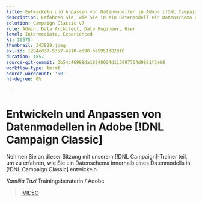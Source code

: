 ```yaml
---
title: Entwickeln und Anpassen von Datenmodellen in Adobe [!DNL Campaign Classic]
description: Erfahren Sie, wie Sie in ein Datenmodell ein Datenschema entwickeln [!DNL Campaign Classic]
solution: Campaign Classic v7
role: Admin, Data Architect, Data Engineer, User
level: Intermediate, Experienced
kt: 10575
thumbnail: 343829.jpeg
exl-id: 1284cd37-5357-4210-ad90-ba5951d82df0
duration: 1857
source-git-commit: 3b54c46988da18248024d115997704d9881f5e68
workflow-type: tm+mt
source-wordcount: '50'
ht-degree: 0%

---
```


# Entwickeln und Anpassen von Datenmodellen in Adobe [!DNL Campaign Classic]

Nehmen Sie an dieser Sitzung mit unserem [!DNL Campaign]-Trainer teil, um zu erfahren, wie Sie ein Datenschema innerhalb eines Datenmodells in [!DNL Campaign Classic] entwickeln.

*Kamilia Tazi* Trainingsberaterin / Adobe

>[!VIDEO](https://video.tv.adobe.com/v/343829/?quality=12&learn=on)
